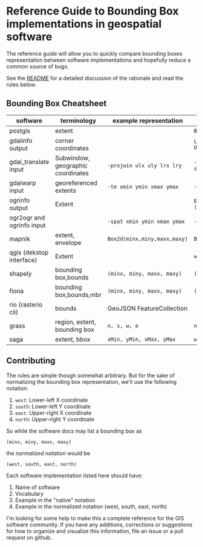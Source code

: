 # Reference Guide to Bounding Box implementations in geospatial software

The reference guide will allow you to quickly compare bounding boxes representation between software implementations and hopefully reduce a common source of bugs.

See the [README](https://github.com/perrygeo/bbox-cheatsheet/blob/master/README.md) for a detailed discussion of the rationale and read the rules below.

## Bounding Box Cheatsheet

software | terminology     |  example representation   |   normalized representation
---------|-----------------|---------------------------|-----------------------------
postgis  |        extent   ||  `BOX(west south, east north)`
gdalinfo output|corner coordinates||`Lower Left ( west, south )` `Upper Right ( east, north )`
gdal_translate input|Subwindow, geographic coordinates|`-projwin ulx uly lrx lry`|`-projwin west north east south`
gdalwarp input|georeferenced extents|`-te xmin ymin xmax ymax`|`-te west south east north`
ogrinfo output|Extent||`Extent: (west, south) - (east, north)`
ogr2ogr and ogrinfo input||`-spat xmin ymin xmax ymax`|`-spat west south east north`
mapnik|extent, envelope|`Box2d(minx,miny,maxx,maxy)`|`Box2d(west,south,east,north)`
qgis (dekstop interface)|Extent||`west,south : east,north`
shapely|bounding box,bounds|`(minx, miny, maxx, maxy)`|`(west, south, east, north)`
fiona|bounding box,bounds,mbr|`(minx, miny, maxx, maxy)`|`(west, south, east, north)`
rio (rasterio cli)|bounds|GeoJSON FeatureCollection|
grass|region, extent, bounding box|`n, s, w, e`|`north, south, west, east`
saga|extent, bbox|`xMin, yMin, xMax, yMax`|`west, south, east, north`



## Contributing

The rules are simple though somewhat arbitrary. But for the sake of normalizing
the bounding box representation, we'll use the following notation:

1. `west`: Lower-left X coordinate
1. `south`: Lower-left Y coordinate
1. `east`: Upper-right X coordinate
1. `north`: Upper-right Y coordinate

So while the software docs may list a bounding box as

```
(minx, miny, maxx, maxy)
```

the *normalized notation* would be

```
(west, south, east, north)
```

Each software implementation listed here should have:

1. Name of software
2. Vocabulary
3. Example in the "native" notation
3. Example in the normalized notation (west, south, east, north)


I'm looking for some help to make this a complete reference for the GIS software community. If you have any additions, corrections or suggestions for how to organize and visualize this information, file an issue or a pull request on github.


